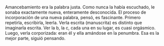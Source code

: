 Amancebamiento era la palabra justa. Como nunca la había escuchado, le sonaba exactamente nueva, enteramente desconocida. El proceso de incorporación de una nueva palabra, pensó, es fascinante. Primero repetirla, escribirla, leerla. Verla escrita (manuscrita) es distinto que imaginarla escrita. Ver la b, la c, cada una en su lugar, es cuasi orgásmico. Luego, verla corporizada: eran él y ella amándose en la penumbra. Esa es la mejor parte, siguió pensando.
